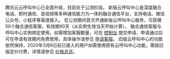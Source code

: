 腾讯云云呼叫中心已全面升级，目前处于公测阶段。
新版云呼叫中心是深度融合电话、即时通信、音视频等多种通信能力为一体的融合通信平台，支持电话、微信公众号、小程序等渠道接入。
在公测期间首次开通新版云呼叫中心服务，可获赠50个融合通信客服，有效期90天（从实例生效当天开始计算）。
融合通信客服与呼叫中心实例绑定使用，如需增加客服数量，可在 [控制台](https://console.cloud.tencent.com/ccc) 提交申请，申请通过后可在申请有效期内免费使用，具体操作请参见 [申请客服](https://cloud.tencent.com/document/product/679/41350)。
旧版云呼叫中心的功能依然保持，2020年3月6日前已接入的用户如需使用原有云呼叫中心功能，需按旧版定价付费，详情请参见 [价格总览](https://cloud.tencent.com/document/product/679/14494)。
